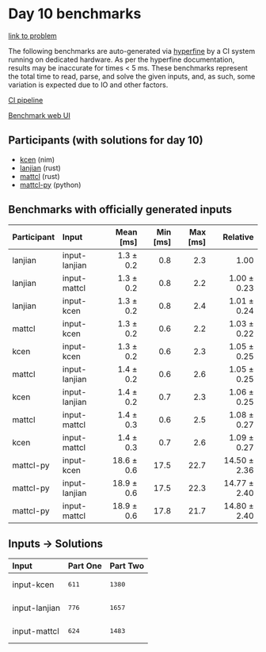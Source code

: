 # Day 10 benchmarks

[link to problem](https://adventofcode.com/2024/day/10)

The following benchmarks are auto-generated via
[hyperfine](https://github.com/sharkdp/hyperfine) by a CI system running on
dedicated hardware. As per the hyperfine documentation, results may be
inaccurate for times < 5 ms. These benchmarks represent the total time to read,
parse, and solve the given inputs, and, as such, some variation is expected due
to IO and other factors.

[CI pipeline](http://ci.papercode.net:8080/teams/main/pipelines/aoc2024)

[Benchmark web UI](https://aoc.ancalagon.black)


## Participants (with solutions for day 10)

- [kcen](https://github.com/kcen/aoc2024) (nim)
- [lanjian](https://github.com/lanjian/aoc-2024) (rust)
- [mattcl](https://github.com/mattcl/aoc2024) (rust)
- [mattcl-py](https://github.com/mattcl/aoc2024-py) (python)


## Benchmarks with officially generated inputs

| Participant | Input | Mean [ms] | Min [ms] | Max [ms] | Relative |
|:---|:---|---:|---:|---:|---:|
| lanjian | input-lanjian | 1.3 ± 0.2 | 0.8 | 2.3 | 1.00 |
| lanjian | input-mattcl | 1.3 ± 0.2 | 0.8 | 2.2 | 1.00 ± 0.23 |
| lanjian | input-kcen | 1.3 ± 0.2 | 0.8 | 2.4 | 1.01 ± 0.24 |
| mattcl | input-kcen | 1.3 ± 0.2 | 0.6 | 2.2 | 1.03 ± 0.22 |
| kcen | input-kcen | 1.3 ± 0.2 | 0.6 | 2.3 | 1.05 ± 0.25 |
| mattcl | input-lanjian | 1.4 ± 0.2 | 0.6 | 2.6 | 1.05 ± 0.25 |
| kcen | input-lanjian | 1.4 ± 0.2 | 0.7 | 2.3 | 1.06 ± 0.25 |
| mattcl | input-mattcl | 1.4 ± 0.3 | 0.6 | 2.5 | 1.08 ± 0.27 |
| kcen | input-mattcl | 1.4 ± 0.3 | 0.7 | 2.6 | 1.09 ± 0.27 |
| mattcl-py | input-kcen | 18.6 ± 0.6 | 17.5 | 22.7 | 14.50 ± 2.36 |
| mattcl-py | input-lanjian | 18.9 ± 0.6 | 17.5 | 22.3 | 14.77 ± 2.40 |
| mattcl-py | input-mattcl | 18.9 ± 0.6 | 17.8 | 21.7 | 14.80 ± 2.40 |


## Inputs -> Solutions

| Input | Part One | Part Two |
|:---|:---|:---|
|input-kcen|<pre>611</pre>|<pre>1380</pre>|
|input-lanjian|<pre>776</pre>|<pre>1657</pre>|
|input-mattcl|<pre>624</pre>|<pre>1483</pre>|